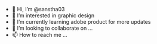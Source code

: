 - 👋 Hi, I’m @sanstha03
- 👀 I’m interested in graphic design
- 🌱 I’m currently learning adobe product for more updates
- 💞️ I’m looking to collaborate on ...
- 📫 How to reach me ...

<!---
sanstha03/sanstha03 is a ✨ special ✨ repository because its `README.md` (this file) appears on your GitHub profile.
You can click the Preview link to take a look at your changes.
--->
